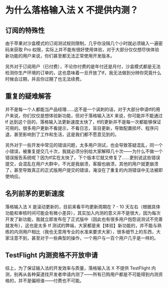 # 为什么落格输入法 X 不提供内测？


## 订阅的特殊性

由于苹果对沙盒模式的订阅测试规则限制，几乎你没隔几个小时就必须输入一遍密码来获取 Pro 权限，实际上并不能有很好使用体验，对于大部分仅仅想尽快体验新功能的用户来说，你们甚至都无法正常使用开发版本。

另外对于订阅用户（已付费），不论你付费的是年付还是月付，沙盒模式都是无法检测你生产环境的订单的，这也意味着一旦开放了tf，我无法做到分辨你究竟什么时候会过期，并且你过期了也无法续费。

## 重复的疑难解答

并不是每一个人都能当产品经理……这不是一个讽刺的话，对于大部分申请tf的用户来说，你们仅仅是想体验新功能，但对于落格输入法X 来说，你可能并不能通过 tf 达到这个目的，落格输入法更新速度太快了，tf的更新并不是每一次都能够保证可用的。很多用户更新不看提示，不看日志，盲目更新，导致配置损坏、程序闪退，甚至影响到了工作和生活，这是我们都不愿意见到的。

另外对于一些开发中常见的错误问题，太多用户测试，也会导致答疑混乱，同一个小错误，被重复提交几十次，我就必须分别给大家解释几十次——为什么不做一个错误报告系统呢？因为tf实在太快了，下个版本它就又修复了……更别说这些错误提交，会混乱在用户大群中，不光是我崩溃，客服也崩溃，其他的用户就更崩溃了，甚至导致真正的正式版用户提交的错误，淹没在了重复的内测错误中无法被即使响应。

## 名列前茅的更新速度

落格输入法 X 是滚动更新的，目前来看平均更新周期在 7 - 10 天左右（根据具体功能和审核时间可能会有微小差异），其实加入内测的意义并不是很大，因为每次开发了新功能，我就立即发布在了正式版中（因此也有很多用户抱怨说测试不完善就发布），这也是太多 tf 测试的弊端，大家都是来【体验】新功能的，并不能与熟练的内测用户相比（我也无意用专业的水准来要求大家），很多细节上的东西，大家注意不到，甚至对于一些典型的操作，一个用户与一百个用户几乎是一样的。

## TestFlight 内测资格不开放申请

综上，为了保证输入法的开发效率与质量，落格输入法 X 不提供 TestFlight 内测，别再从各种渠道找开发者申请内测了——所有已购用户都是不可能得到内测资格的，并不是偏袒谁——付费也不可能。
